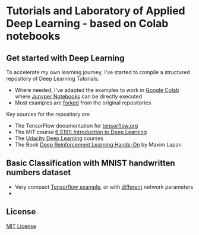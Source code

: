 # Tutorials and Laboratory of Applied Deep Learning - based on Colab notebooks

## Get started with Deep Learning

To accelerate my own learning journey, I've started to compile a structured repository of Deep Learning Tutorials. 
* Where needed, I've adapted the examples to work in [Google Colab](https://colab.research.google.com) where [Junyper Notebooks](https://jupyter.org/) can be directly executed
* Most examples are [forked](https://guides.github.com/activities/forking/) from the original repositories

Key sources for the repository are
* The TensorFlow documentation for [tensorflow.org](https://www.tensorflow.org)
* The MIT course [6.S191: Introduction to Deep Learning](http://introtodeeplearning.com/2018/index.html)
* The [Udacity Deep Learning](https://classroom.udacity.com/courses/ud730) courses
* The Book [Deep Reinforcement Learning Hands-On](https://www.packtpub.com/big-data-and-business-intelligence/deep-reinforcement-learning-hands) by Maxim Lapan

## Basic Classification with MNIST handwritten numbers dataset
* Very compact [Tensorflow example](TensorFlow_MNIST.ipynb), or with [different](TensorFlow_MNIST_adapted_parameters.ipynb) network parameters
* 


## License

[MIT License](LICENSE)

